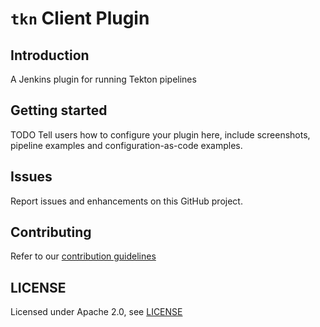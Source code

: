 # `tkn` Client Plugin

## Introduction

A Jenkins plugin for running Tekton pipelines

## Getting started

TODO Tell users how to configure your plugin here, include screenshots, pipeline examples and 
configuration-as-code examples.

## Issues

Report issues and enhancements on this GitHub project.

## Contributing

Refer to our [contribution guidelines](https://github.com/jenkinsci/.github/blob/master/CONTRIBUTING.md)

## LICENSE

Licensed under Apache 2.0, see [LICENSE](LICENSE.md)
